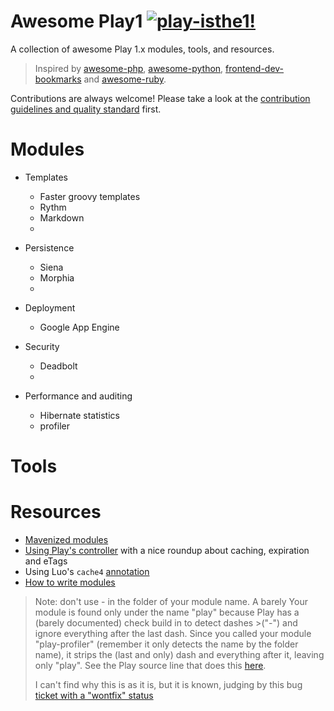 # Awesome Play1 [![play-isthe1!](http://img.shields.io/badge/play-isthe1-red.svg?style=flat)](https://github.com/markets/awesome-ruby)

A collection of awesome Play 1.x modules, tools, and resources.

>Inspired by [awesome-php](https://github.com/ziadoz/awesome-php), [awesome-python](https://github.com/vinta/awesome-python), [frontend-dev-bookmarks](https://github.com/dypsilon/frontend-dev-bookmarks) and [awesome-ruby](https://github.com/markets/awesome-ruby).

Contributions are always welcome! Please take a look at the [contribution guidelines and quality standard](https://github.com/PerfectCarl/awesome-play1/blob/master/CONTRIBUTING.md) first.

# Modules

* Templates
  * Faster groovy templates
  * Rythm
  * Markdown
  * 
  
* Persistence
  * Siena 
  * Morphia
  * 
  
* Deployment
  * Google App Engine

* Security
  * Deadbolt
  * 
  
* Performance and auditing
  * Hibernate statistics
  * profiler
  
# Tools

# Resources

- [Mavenized modules](https://code.google.com/p/maven-play-plugin/wiki/MavenizedModules)
- [Using Play's controller](http://www.javabeat.net/using-controllers-in-play-framework/) with a nice roundup about caching, expiration and eTags
- Using Luo's `cache4` [annotation](https://code.google.com/p/maven-play-plugin/wiki/MavenizedModules)
- [How to write modules](http://www.packtpub.com/article/play-framework-introduction-writing-modules)

>  Note: don't use - in the folder of your module name. A barely 
>  Your module is found only under the name "play" because Play has a (barely documented) check build in to detect dashes >("-") and ignore everything after the last dash. Since you called your module "play-profiler" (remember it only detects the name by the folder name), it strips the (last and only) dash and everything after it, leaving only "play". See the Play source line that does this [here](https://github.com/playframework/play1/blob/1.2.x/framework/src/play/Play.java#L705).
>
>I can't find why this is as it is, but it is known, judging by this bug [ticket with a "wontfix" status]( http://play.lighthouseapp.com/projects/57987/tickets/828-module-names-cant-contain-dash-characters)

